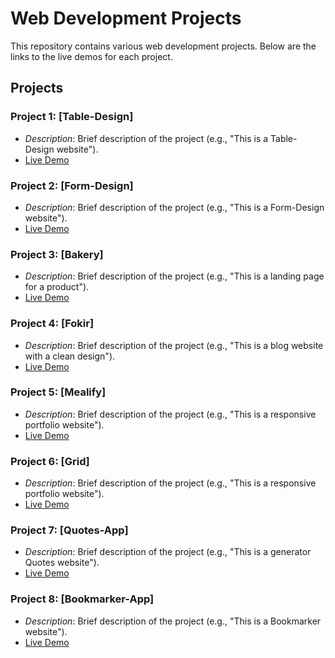 # Web Development Projects

This repository contains various web development projects. Below are the links to the live demos for each project.

## Projects

### Project 1: [Table-Design]

- _Description_: Brief description of the project (e.g., "This is a Table-Design website").
- [Live Demo](https://abdelhady2001.github.io/Route/Table-Design/)

### Project 2: [Form-Design]

- _Description_: Brief description of the project (e.g., "This is a Form-Design website").
- [Live Demo](https://abdelhady2001.github.io/Route/Form-Design/)

### Project 3: [Bakery]

- _Description_: Brief description of the project (e.g., "This is a landing page for a product").
- [Live Demo](https://abdelhady2001.github.io/Route/Bakery/)

### Project 4: [Fokir]

- _Description_: Brief description of the project (e.g., "This is a blog website with a clean design").
- [Live Demo](https://abdelhady2001.github.io/Route/Fokir/)

### Project 5: [Mealify]

- _Description_: Brief description of the project (e.g., "This is a responsive portfolio website").
- [Live Demo](https://abdelhady2001.github.io/Route/Mealify/)

### Project 6: [Grid]

- _Description_: Brief description of the project (e.g., "This is a responsive portfolio website").
- [Live Demo](https://abdelhady2001.github.io/Route/Grid/)

### Project 7: [Quotes-App]

- _Description_: Brief description of the project (e.g., "This is a generator Quotes website").
- [Live Demo](https://abdelhady2001.github.io/Route/JavaScript/JS_2/)

### Project 8: [Bookmarker-App]

- _Description_: Brief description of the project (e.g., "This is a Bookmarker website").
- [Live Demo](https://abdelhady2001.github.io/Route/JavaScript/JS_3/)
